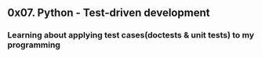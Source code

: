 ## 0x07. Python - Test-driven development
### Learning about applying test cases(doctests & unit tests) to my programming
